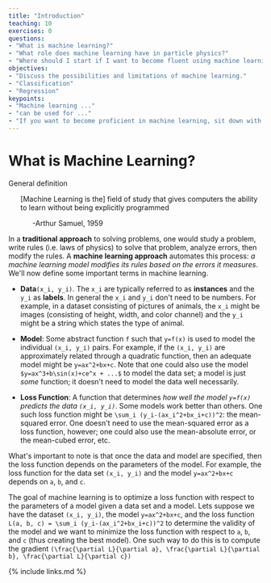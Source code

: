 ```yaml
---
title: "Introduction"
teaching: 10
exercises: 0
questions:
- "What is machine learning?"
- "What role does machine learning have in particle physics?"
- "Where should I start if I want to become fluent using machine learning techniques?"
objectives:
- "Discuss the possibilities and limitations of machine learning."
- "Classification"
- "Regression"
keypoints:
- "Machine learning ..."
- "can be used for ..."
- "If you want to become proficient in machine learning, sit down with the textbook ... and spend 30 mins every day coding through the book"
---
```


# What is Machine Learning?

General definition

<ul>
[Machine Learning is the] field of study that gives computers the ability to learn without being explicitly programmed
  <ul>
    -Arthur Samuel, 1959
  </ul>
</ul>

In a **traditional approach** to solving problems, one would study a problem, write rules (i.e. laws of physics) to solve that problem, analyze errors, then modify the rules. A **machine learning approach** automates this process: *a machine learning model modifies its rules based on the errors it measures*. We'll now define some important terms in machine learning.

  * **Data**`(x_i, y_i)`. The `x_i` are typically referred to as **instances** and the `y_i` as **labels**. In general the `x_i` and `y_i` don't need to be numbers. For example, in a dataset consisting of pictures of animals, the `x_i` might be images (consisting of height, width, and color channel) and the `y_i` might be a string which states the type of animal.  
  
* **Model**: Some abstract function `f` such that `y=f(x)` is used to model the individual `(x_i, y_i)` pairs. For example, if the `(x_i, y_i)` are approximately related through a quadratic function, then an adequate model might be `y=ax^2+bx+c`. Note that one could also use the model `$y=ax^3+b\sin(x)+ce^x + ...$` to model the data set; a model is just *some* function; it doesn't need to model the data well necessarily.

* **Loss Function**: A function that determines *how well the model `y=f(x)` predicts the data `(x_i, y_i)`*. Some models work better than others. One such loss function might be `\sum_i (y_i-(ax_i^2+bx_i+c))^2`: the mean-squared error. One doesn't need to use the mean-squared error as a loss function, however; one could also use the mean-absolute error, or the mean-cubed error, etc.  

What's important to note is that once the data and model are specified, then the loss function depends on the parameters of the model. For example, the loss function for the data set `(x_i, y_i)` and the model `y=ax^2+bx+c` depends on `a`, `b`, and `c`.

The goal of machine learning is to optimize a loss function with respect to the parameters of a model given a data set and a model. Lets suppose we have the dataset `(x_i, y_i)`, the model `y=ax^2+bx+c`, and the loss function `L(a, b, c) = \sum_i (y_i-(ax_i^2+bx_i+c))^2` to determine the validity of the model and we want to minimize the loss function with respect to `a`, `b`, and `c` (thus creating the best model). One such way to do this is to compute the gradient `(\frac{\partial L}{\partial a}, \frac{\partial L}{\partial b}, \frac{\partial L}{\partial c})`

{% include links.md %}

